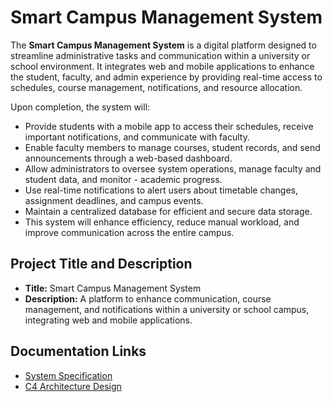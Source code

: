 # Smart Campus Management System

The **Smart Campus Management System** is a digital platform designed to streamline administrative tasks and communication within a university or school environment. It integrates web and mobile applications to enhance the student, faculty, and admin experience by providing real-time access to schedules, course management, notifications, and resource allocation.

Upon completion, the system will:
- Provide students with a mobile app to access their schedules, receive important notifications, and communicate with faculty.  
- Enable faculty members to manage courses, student records, and send announcements through a web-based dashboard.  
- Allow administrators to oversee system operations, manage faculty and student data, and monitor - academic progress.  
- Use real-time notifications to alert users about timetable changes, assignment deadlines, and campus events.  
- Maintain a centralized database for efficient and secure data storage.  
- This system will enhance efficiency, reduce manual workload, and improve communication across the entire campus.

## Project Title and Description
- **Title:** Smart Campus Management System
- **Description:** A platform to enhance communication, course management, and notifications within a university or school campus, integrating web and mobile applications.

## Documentation Links
- [System Specification](SPECIFICATION.md)
- [C4 Architecture Design](ARCHITECTURE.md)
